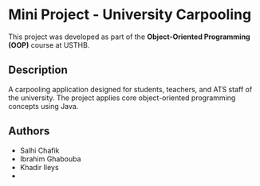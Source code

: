 # Mini Project - University Carpooling

This project was developed as part of the **Object-Oriented Programming (OOP)** course at USTHB.

## Description
A carpooling application designed for students, teachers, and ATS staff of the university. The project applies core object-oriented programming concepts using Java.

## Authors
- Salhi Chafik  
- Ibrahim Ghabouba
- Khadir Ileys
- 
